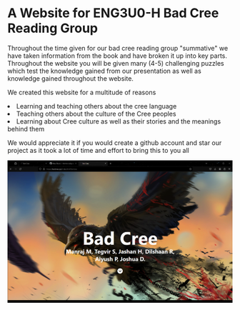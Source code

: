 <h1>A Website for ENG3U0-H Bad Cree Reading Group</h1>

Throughout the time given for our bad cree reading group "summative" we have taken information from the book and have broken it up into key parts.
Throughout the website you will be given many (4-5) challenging puzzles which test the knowledge gained from our presentation as well as knowledge gained throughout the website.

We created this website for a multitude of reasons
<li>Learning and teaching others about the cree language</li>
<li>Teaching others about the culture of the Cree peoples</li>
<li>Learning about Cree culture as well as their stories and the meanings behind them</li>





We would appreciate it if you would create a github account and star our project as it took a lot of time and effort to bring this to you all





<img src = "./images\website-preview.png">

